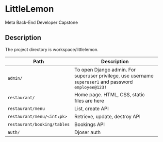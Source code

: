 # LittleLemon
Meta Back-End Developer Capstone

## Description

The project directory is workspace/littlelemon.

|Path|Description|
|----|----|
|`admin/`|To open Django admin. For superuser privilege, use username `superuser1` and password `employee@123!`|
|`restaurant/`|Home page. HTML, CSS, static files are here|
|`restaurant/menu`|List, create API|
|`restaurant/menu/<int:pk>`|Retrieve, update, destroy API|
|`restaurant/booking/tables`|Bookings API|
|`auth/`|Djoser auth|

